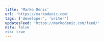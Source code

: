```yaml
---
title: 'Marko Denic'
url: 'https://markodenic.com'
tags: ['developer', 'writer']
updatesFeed: 'https://markodenic.com/feed/'
nsfw: false
rss: true
---
```


